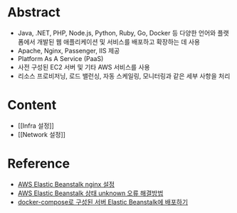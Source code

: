 # Abstract
- Java, .NET, PHP, Node.js, Python, Ruby, Go, Docker 등 다양한 언어와 플랫폼에서 개발된 웹 애플리케이션 및 서비스를 배포하고 확장하는 데 사용
- Apache, Nginx, Passenger, IIS 제공
- Platform As A Service (PaaS)
- 사전 구성된 EC2 서버 및 기타 AWS 서비스를 사용
- 리소스 프로비저닝, 로드 밸런싱, 자동 스케일링, 모니터링과 같은 세부 사항을 처리
# Content
- [[Infra 설정]]
- [[Network 설정]]
# Reference
- [AWS Elastic Beanstalk nginx 설정](https://greeng00se.tistory.com/135)
- [AWS Elastic Beanstalk 상태 unknown 오류 해결방법](https://dangdangee.tistory.com/entry/AWS-Elastic-Beanstalk-%EC%83%81%ED%83%9C-unknown-%EC%98%A4%EB%A5%98-%ED%95%B4%EA%B2%B0%EB%B0%A9%EB%B2%95)
- [docker-compose로 구성된 서버 Elastic Beanstalk에 배포하기](https://well-balanced.medium.com/docker-compose%EB%A1%9C-%EA%B5%AC%EC%84%B1%EB%90%9C-%EC%84%9C%EB%B2%84-elastic-beanstalk%EC%97%90-%EB%B0%B0%ED%8F%AC%ED%95%98%EA%B8%B0-58fe8f993b5d)